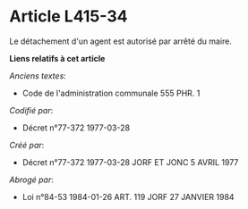 # Article L415-34

Le détachement d'un agent est autorisé par arrêté du maire.

**Liens relatifs à cet article**

_Anciens textes_:

  - Code de l'administration communale 555 PHR. 1

_Codifié par_:

  - Décret n°77-372 1977-03-28

_Créé par_:

  - Décret n°77-372 1977-03-28 JORF ET JONC 5 AVRIL 1977

_Abrogé par_:

  - Loi n°84-53 1984-01-26 ART. 119 JORF 27 JANVIER 1984
